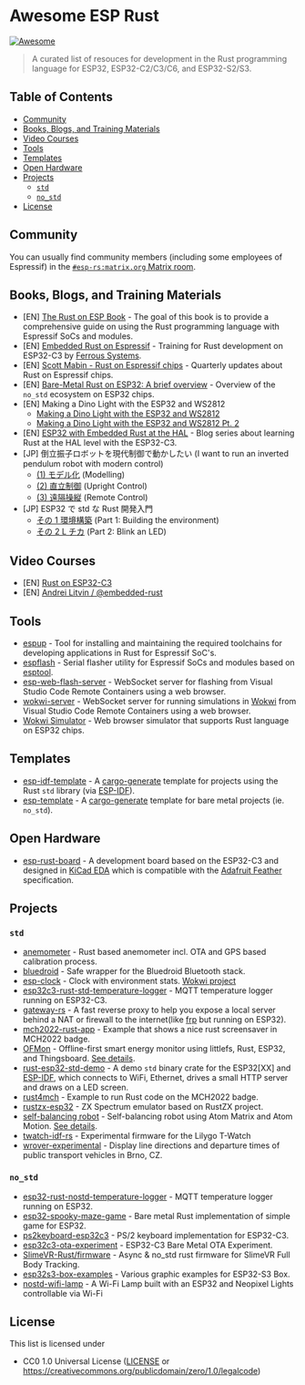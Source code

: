 <!-- omit in toc -->
# Awesome ESP Rust

[![Awesome](https://awesome.re/badge-flat2.svg)](https://awesome.re)

> A curated list of resouces for development in the Rust programming language for ESP32, ESP32-C2/C3/C6, and ESP32-S2/S3.

<!-- omit in toc -->
## Table of Contents

- [Community](#community)
- [Books, Blogs, and Training Materials](#books-blogs-and-training-materials)
- [Video Courses](#video-courses)
- [Tools](#tools)
- [Templates](#templates)
- [Open Hardware](#open-hardware)
- [Projects](#projects)
  - [`std`](#std)
  - [`no_std`](#no_std)
- [License](#license)

## Community

You can usually find community members (including some employees of Espressif) in the [`#esp-rs:matrix.org` Matrix room](https://matrix.to/#/#esp-rs:matrix.org).

## Books, Blogs, and Training Materials

- [EN] [The Rust on ESP Book](https://esp-rs.github.io/book/introduction.html) - The goal of this book is to provide a comprehensive guide on using the Rust programming language with Espressif SoCs and modules.
- [EN] [Embedded Rust on Espressif](https://esp-rs.github.io/std-training/) - Training for Rust development on ESP32-C3 by [Ferrous Systems](https://ferrous-systems.com/training/).
- [EN] [Scott Mabin - Rust on Espressif chips](https://mabez.dev/blog/posts/) - Quarterly updates about Rust on Espressif chips.
- [EN] [Bare-Metal Rust on ESP32: A brief overview](https://beta7.io/posts/bare-metal-rust-on-esp32/) - Overview of the `no_std` ecosystem on ESP32 chips.
- [EN] Making a Dino Light with the ESP32 and WS2812
  - [Making a Dino Light with the ESP32 and WS2812](https://nereux.blog/posts/esp32-ws2812-dino-light/)
  - [Making a Dino Light with the ESP32 and WS2812 Pt. 2](https://nereux.blog/posts/esp32-ws2812-dino-light-2/)
- [EN] [ESP32 with Embedded Rust at the HAL](https://apollolabsblog.hashnode.dev/series/esp32c3-embedded-rust-hal) - Blog series about learning Rust at the HAL level with the ESP32-C3.
- [JP] 倒立振子ロボットを現代制御で動かしたい (I want to run an inverted pendulum robot with modern control)
  - [(1) モデル化](https://zenn.dev/tana_ash/articles/balance-robot-modern-1) (Modelling)
  - [(2) 直立制御](https://zenn.dev/tana_ash/articles/balance-robot-modern-2) (Upright Control)
  - [(3) 遠隔操縦](https://zenn.dev/tana_ash/articles/balance-robot-modern-3) (Remote Control)
- [JP] ESP32 で std な Rust 開発入門
  - [その 1 環境構築](https://lang-ship.com/blog/work/esp32-std-rust-1/) (Part 1: Building the environment)
  - [その 2 L チカ](https://lang-ship.com/blog/work/esp32-std-rust-2/) (Part 2: Blink an LED)

## Video Courses

- [EN] [Rust on ESP32-C3](https://www.youtube.com/playlist?list=PLkch9g9DEE0Lkm1LqcD7pZNDmXEczOo-a)
- [EN] [Andrei Litvin / @embedded-rust](https://www.youtube.com/@embedded-rust/videos)

## Tools

- [espup](https://github.com/esp-rs/espup) - Tool for installing and maintaining the required toolchains for developing applications in Rust for Espressif SoC's.
- [espflash](https://github.com/esp-rs/espflash) - Serial flasher utility for Espressif SoCs and modules based on [esptool](https://github.com/espressif/esptool).
- [esp-web-flash-server](https://github.com/bjoernQ/esp-web-flash-server) - WebSocket server for flashing from Visual Studio Code Remote Containers using a web browser.
- [wokwi-server](https://github.com/MabezDev/wokwi-server) - WebSocket server for running simulations in [Wokwi](https://wokwi.com/) from Visual Studio Code Remote Containers using a web browser.
- [Wokwi Simulator](https://wokwi.com/rust) - Web browser simulator that supports Rust language on ESP32 chips.

## Templates

- [esp-idf-template](https://github.com/esp-rs/esp-idf-template) - A [cargo-generate](https://cargo-generate.github.io/cargo-generate/) template for projects using the Rust `std` library (via [ESP-IDF](https://github.com/espressif/esp-idf)).
- [esp-template](https://github.com/esp-rs/esp-template) - A [cargo-generate](https://cargo-generate.github.io/cargo-generate/) template for bare metal projects (ie. `no_std`).

## Open Hardware

- [esp-rust-board](https://github.com/esp-rs/esp-rust-board) - A development board based on the ESP32-C3 and designed in [KiCad EDA](https://www.kicad.org/) which is compatible with the [Adafruit Feather](https://learn.adafruit.com/adafruit-feather/feather-specification) specification.

## Projects

### `std`

- [anemometer](https://github.com/taunusflieger/anemometer) - Rust based anemometer incl. OTA and GPS based calibration process.
- [bluedroid](https://github.com/pulse-loop/bluedroid) - Safe wrapper for the Bluedroid Bluetooth stack.
- [esp-clock](https://github.com/playfulFence/esp-clock) - Clock with environment stats. [Wokwi project](https://wokwi.com/projects/357451677483992065)
- [esp32c3-rust-std-temperature-logger](https://github.com/bjoernQ/esp32c3-rust-std-temperature-logger) - MQTT temperature logger running on ESP32-C3.
- [gateway-rs](https://github.com/OpenIoTHub/gateway-rs) - A fast reverse proxy to help you expose a local server behind a NAT or firewall to the internet(like [frp](https://github.com/fatedier/frp) but running on ESP32).
- [mch2022-rust-app](https://github.com/p2mate/mch2022-rust-app) - Example that shows a nice rust screensaver in MCH2022 badge.
- [OFMon](https://github.com/arashsm79/OFMon) - Offline-first smart energy monitor using littlefs, Rust, ESP32, and Thingsboard. [See details](https://moslehian.com/posts/2022/3-ofmon/).
- [rust-esp32-std-demo](https://github.com/ivmarkov/rust-esp32-std-demo) - A demo `std` binary crate for the ESP32[XX] and [ESP-IDF](https://github.com/espressif/esp-idf), which connects to WiFi, Ethernet, drives a small HTTP server and draws on a LED screen.
- [rust4mch](https://github.com/jhaand/rust4mch) - Example to run Rust code on the MCH2022 badge.
- [rustzx-esp32](https://github.com/georgik/rustzx-esp32) - ZX Spectrum emulator based on RustZX project.
- [self-balancing robot](https://github.com/tana/atom-motion-balance) - Self-balancing robot using Atom Matrix and Atom Motion. [See details](https://zenn-dev.translate.goog/tana_ash/articles/5a458538cd9204?_x_tr_sl=auto&_x_tr_tl=en&_x_tr_hl=en-US&_x_tr_pto=wapp).
- [twatch-idf-rs](https://github.com/pyaillet/twatch-idf-rs) - Experimental firmware for the Lilygo T-Watch
- [wrover-experimental](https://github.com/JurajSadel/wrover-experimental) - Display line directions and departure times of public transport vehicles in Brno, CZ.

### `no_std`

- [esp32-rust-nostd-temperature-logger](https://github.com/bjoernQ/esp32-rust-nostd-temperature-logger) - MQTT temperature logger running on ESP32.
- [esp32-spooky-maze-game](https://github.com/georgik/esp32-spooky-maze-game) - Bare metal Rust implementation of simple game for ESP32.
- [ps2keyboard-esp32c3](https://github.com/bjoernQ/ps2keyboard-esp32c3) - PS/2 keyboard implementation for ESP32-C3.
- [esp32c3-ota-experiment](https://github.com/bjoernQ/esp32c3-ota-experiment) - ESP32-C3 Bare Metal OTA Experiment.
- [SlimeVR-Rust/firmware](https://github.com/SlimeVR/SlimeVR-Rust/tree/main/firmware) - Async & no_std rust firmware for SlimeVR Full Body Tracking.
- [esp32s3-box-examples](https://github.com/sambenko/esp32s3-box-examples) - Various graphic examples for ESP32-S3 Box.
- [nostd-wifi-lamp](https://github.com/Nereuxofficial/nostd-wifi-lamp) - A Wi-Fi Lamp built with an ESP32 and Neopixel Lights controllable via Wi-Fi

## License

This list is licensed under

- CC0 1.0 Universal License ([LICENSE](LICENSE) or https://creativecommons.org/publicdomain/zero/1.0/legalcode)
